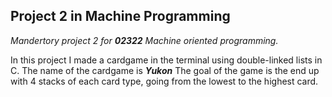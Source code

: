 ## Project 2 in Machine Programming
*Mandertory project 2 for **02322** Machine oriented programming.*

In this project I made a cardgame in the terminal using double-linked lists in C. The name of the cardgame is ***Yukon***
The goal of the game is the end up with 4 stacks of each card type, going from the lowest to the highest card.

